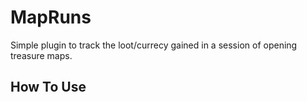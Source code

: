 # MapRuns

Simple plugin to track the loot/currecy gained in a session of opening treasure maps.

## How To Use